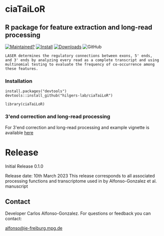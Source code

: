 # ciaTaiLoR
## R package for feature extraction and long-read processing
<!-- badges: start -->

[![Maintained?](https://img.shields.io/badge/Maintained%3F-Yes-brightgreen)](https://github.com/hilgers-lab/ciaTaiLoR/graphs/contributors)
[![Install](https://img.shields.io/badge/Install-Github-brightgreen)](#installation)
  [![Downloads](https://img.shields.io/github/downloads/hilgers-lab/ciaTaiLoR/total)]()
  ![GitHub](https://img.shields.io/github/license/hilgers-lab/ciaTaiLoR)
  <!-- badges: end -->

    LASER determines the regulatory connections between exons, 5' ends, and 3' ends by analyzing every read as a complete transcript and using multinomial testing to evaluate the frequency of co-occurrence among these features.


  ### Installation

  ```
  install.packages("devtools")
  devtools::install_github("hilgers-lab/ciaTaiLoR")
  ```

  ```
  library(ciaTaiLoR)
  ```
  ### 3'end correction and long-read processing

  For 3'end correction and long-read processing and example vignette is available [here](https://hilgers-lab.github.io/polyADataBase/docs/polyADatabase.html)
# Release

Initial Release 0.1.0

Release date: 10th March 2023
This release corresponds to all associated processing functions and transcriptome used in by Alfonso-Gonzalez et al. manuscript

## Contact

Developer Carlos Alfonso-Gonzalez. For questions or feedback you can contact:

alfonso@ie-freiburg.mpg.de

